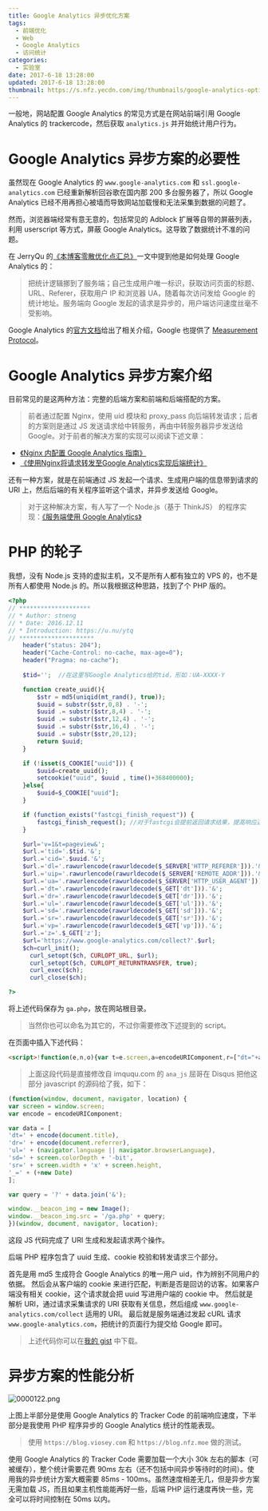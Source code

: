 ```yaml
---
title: Google Analytics 异步优化方案
tags:
  - 前端优化
  - Web
  - Google Analytics
  - 访问统计
categories:
  - 实验室
date: 2017-6-18 13:28:00
updated: 2017-6-18 13:28:00
thumbnail: https://s.nfz.yecdn.com/img/thumbnails/google-analytics-optimize.png!blogth
---
```


一般地，网站配置 Google An­a­lyt­ics 的常见方式是在网站前端引用 Google Analytics 的 trackercode，然后获取 `analytics.js` 并开始统计用户行为。

<!-- more -->

# Google Analytics 异步方案的必要性

虽然现在 Google Analytics 的 `www.google-analytics.com` 和 `ssl.google-analytics.com` 已经重新解析回谷歌在国内那 200 多台服务器了，所以 Google Analytics 已经不用再担心被墙而导致网站加载慢和无法采集到数据的问题了。

然而，浏览器端经常有意无意的，包括常见的 Ad­block 扩展等自带的屏蔽列表，利用 user­script 等方式，屏蔽 Google An­a­lyt­ics。这导致了数据统计不准的问题。

在 JerryQu 的[《本博客零散优化点汇总》](https://imququ.com/post/summary-of-my-blog-optimization.html)一文中提到他是如何处理 Google Analytics 的：

> 把统计逻辑挪到了服务端；自己生成用户唯一标识，获取访问页面的标题、URL、Referer，获取用户 IP 和浏览器 UA，随着每次访问发给 Google 的统计地址。服务端向 Google 发起的请求是异步的，用户端访问速度丝毫不受影响。

Google Analytics 的[官方文档](https://developers.google.com/analytics/devguides/collection/protocol/v1/reference)给出了相关介绍，Google 也提供了 [Measurement Protocol](https://developers.google.com/analytics/devguides/collection/protocol/v1/)。

# Google Analytics 异步方案介绍

目前常见的是这两种方法：完整的后端方案和前端和后端搭配的方案。

> 前者通过配置 Nginx，使用 uid 模块和 proxy_pass 向后端转发请求；后者的方案则是通过 JS 发送请求给中转服务，再由中转服务器异步发送给 Google。对于前者的解决方案的实现可以阅读下述文章：

- [《Ng­inx 内配置 Google An­a­lyt­ics 指南》](https://darknode.in/network/nginx-google-analytics/)
- [《使用Nginx将请求转发至Google Analytics实现后端统计》](https://eason-yang.com/2016/11/04/google-analytics-via-nginx/)

还有一种方案，就是在前端通过 JS 发起一个请求、生成用户端的信息带到请求的 URI 上，然后后端的有关程序监听这个请求，并异步发送给 Google。

> 对于这种解决方案，有人写了一个 Node.js（基于 ThinkJS） 的程序实现：[《服务端使用 Google Analytics》](https://blog.alphatr.com/google-analytics-on-server.html)

# PHP 的轮子

我想，没有 Node.js 支持的虚拟主机，又不是所有人都有独立的 VPS 的，也不是所有人都使用 Node.js 的。所以我根据这种思路，找到了个 PHP 版的。

```php
<?php
// ********************
// * Author: stneng
// * Date: 2016.12.11
// * Introduction: https://u.nu/ytq
// *********************
    header("status: 204");
    header("Cache-Control: no-cache, max-age=0");
    header("Pragma: no-cache");
	
    $tid='';  //在这里写Google Analytics给的tid，形如：UA-XXXX-Y

    function create_uuid(){
        $str = md5(uniqid(mt_rand(), true));
        $uuid = substr($str,0,8) . '-';
        $uuid .= substr($str,8,4) . '-';
        $uuid .= substr($str,12,4) . '-';
        $uuid .= substr($str,16,4) . '-';
        $uuid .= substr($str,20,12);
        return $uuid;
    }

    if (!isset($_COOKIE["uuid"])) {
        $uuid=create_uuid();
        setcookie("uuid", $uuid , time()+368400000);
    }else{
        $uuid=$_COOKIE["uuid"];
    }

    if (function_exists("fastcgi_finish_request")) {
        fastcgi_finish_request(); //对于fastcgi会提前返回请求结果，提高响应速度。
    }

    $url='v=1&t=pageview&';
    $url.='tid='.$tid.'&';
    $url.='cid='.$uuid.'&';
    $url.='dl='.rawurlencode(rawurldecode($_SERVER['HTTP_REFERER'])).'&';
    $url.='uip='.rawurlencode(rawurldecode($_SERVER['REMOTE_ADDR'])).'&';
    $url.='ua='.rawurlencode(rawurldecode($_SERVER['HTTP_USER_AGENT'])).'&';
    $url.='dt='.rawurlencode(rawurldecode($_GET['dt'])).'&';
    $url.='dr='.rawurlencode(rawurldecode($_GET['dr'])).'&';
    $url.='ul='.rawurlencode(rawurldecode($_GET['ul'])).'&';
    $url.='sd='.rawurlencode(rawurldecode($_GET['sd'])).'&';
    $url.='sr='.rawurlencode(rawurldecode($_GET['sr'])).'&';
    $url.='vp='.rawurlencode(rawurldecode($_GET['vp'])).'&';
    $url.='z='.$_GET['z'];
    $url='https://www.google-analytics.com/collect?'.$url;
    $ch=curl_init();
      curl_setopt($ch, CURLOPT_URL, $url);
      curl_setopt($ch, CURLOPT_RETURNTRANSFER, true);
      curl_exec($ch);
      curl_close($ch);

?>
```

将上述代码保存为 `ga.php`，放在网站根目录。

> 当然你也可以命名为其它的，不过你需要修改下述提到的 script。

在页面中插入下述代码：

```html
<script>!function(e,n,o){var t=e.screen,a=encodeURIComponent,r=["dt="+a(n.title),"dr="+a(n.referrer),"ul="+(o.language||o.browserLanguage),"sd="+t.colorDepth+"-bit","sr="+t.width+"x"+t.height,"vp="+e.innerWidth+"x"+e.innerHeight,"z="+ +new Date],i="?"+r.join("&");e.__beacon_img=new Image,e.__beacon_img.src="/ga.php"+i}(window,document,navigator,location);</script>
```

> 上面这段代码是直接修改自 imququ.com 的 `ana_js`
> 屈哥在 Disqus 把他这部分 javascript 的源码给了我，如下：

```javascript
(function(window, document, navigator, location) {
var screen = window.screen;
var encode = encodeURIComponent;

var data = [
'dt=' + encode(document.title),
'dr=' + encode(document.referrer),
'ul=' + (navigator.language || navigator.browserLanguage),
'sd=' + screen.colorDepth + '-bit',
'sr=' + screen.width + 'x' + screen.height,
'_=' + (+new Date)
];

var query = '?' + data.join('&');

window.__beacon_img = new Image();
window.__beacon_img.src = '/ga.php' + query;
})(window, document, navigator, location);
```

这段 JS 代码完成了 URI 生成和发起请求两个操作。

后端 PHP 程序包含了 uuid 生成、cookie 校验和转发请求三个部分。

首先是用 md5 生成符合 Google Analytics 的唯一用户 uid，作为辨别不同用户的依据。
然后会从客户端的 cookie 来进行匹配，判断是否是回访的访客。如果客户端没有相关 cookie，这个请求就会把 uuid 写进用户端的 cookie 中。
然后就是解析 URI，通过请求采集请求的 URI 获取有关信息，然后组成 `www.google-analytics.com/collect` 适用的 URI。
最后就是服务端通过发起 cURL 请求 `www.google-analytics.com`，把统计的页面行为提交给 Google 即可。

> 上述代码你可以在[我的 gist](https://gist.github.com/neoFelhz/4bc074783641b1ba9f4484cd232765e7) 中下载。

# 异步方案的性能分析

![0000122.png](https://bbs-static.nfz.yecdn.com/i/0000122.png)

上图上半部分是使用 Google Analytics 的 Tracker Code 的前端响应速度，下半部分是我使用 PHP 程序异步的 Google Analytics 统计的性能表现。

> 使用 `https://blog.viosey.com` 和 `https://blog.nfz.moe` 做的测试。

使用 Google Analytics 的 Tracker Code 需要加载一个大小 30k 左右的脚本（可被缓存），整个统计需要花费 90ms 左右（还不包括中间异步等待时的时间）。使用我的异步统计方案大概需要 85ms - 100ms。虽然速度相差无几，但是异步方案无需加载 JS，而且如果主机性能能再好一些，后端 PHP 运行速度再快一些，完全可以将时间控制在 50ms 以内。